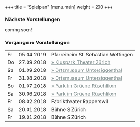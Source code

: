 +++
title = "Spielplan"
[menu.main]
weight = 200
+++

<h3>Nächste Vorstellungen </h3>

coming soon!
</br>

<h3>Vergangene Vorstellungen </h3>

<table>
<tr><td>Fr </td> <td>05.04.2019</td><td> Pfarreiheim St. Sebastian Wettingen
<tr><td>Do</td><td>27.09.2018</td><td><a style="color:#758484" href=https://www.stadt-zuerich.ch/gud/de/index/alter/neues-zuhause/alterszentren/25-haeuser/az-klus-park0.html#> &raquo; Kluspark Theater Zürich </a> </td></tr>
<tr><td>Sa</td> <td>01.09.2018 </td> <td> <a style="color:#758484" href=http://www.untersiggenthal.ch/freizeit/ortsmuseum/>
        &raquo; Ortsmuseum Untersiggenthal </a> </td></tr>
<tr><td>Fr</td> <td>31.08.2018 </td> <td> <a style="color:#758484" href=http://www.untersiggenthal.ch/freizeit/ortsmuseum/>
        &raquo; Ortsmuseum Untersiggenthal </a> </td></tr>
<tr><td>So </td><td>01.07.2018 </td> <td><a style="color:#758484" href=https://www.parkimgruene.ch/de/veranstaltungen/abgelaufen/fink-und-meise.html > 
        &raquo; Park im Grüene Rüschlikon </a></td></tr>
<tr><td>Sa</td> <td>30.06.2018 </td><td><a style="color:#758484" href=https://www.parkimgruene.ch/de/veranstaltungen/abgelaufen/fink-und-meise.html > 
        &raquo; Park im Grüene Rüschlikon  </a></td></tr>
<tr><td>Fr</td> <td>08.02.2018 </td><td>Fabriktheater Rapperswil</td></tr>
<tr><td>Sa</td> <td>20.01.2018 </td><td>Bühne S Zürich</td></tr>
<tr><td>Fr</td> <td>19.01.2018 </td><td>Bühne S Zürich</td></tr>
</table>